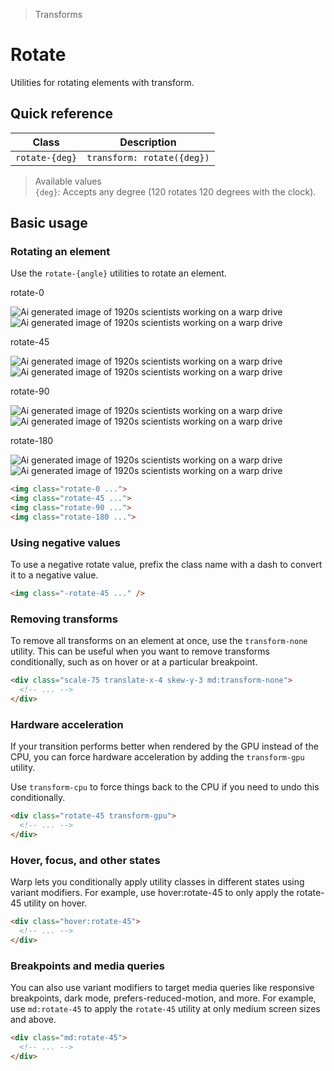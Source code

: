 > Transforms

# Rotate

Utilities for rotating elements with transform.

## Quick reference

| Class                  | Description                         |
|------------------------|-------------------------------------|
| `rotate-{deg}`         | `transform: rotate({deg})`          |

> Available values <br />
> `{deg}`: Accepts any degree (120 rotates 120 degrees with the clock). <br />

## Basic usage

### Rotating an element
Use the `rotate-{angle}` utilities to rotate an element.

<container>
  <div class="flex items-center justify-around gap-32 sm:gap-16 pd-font-mono font-bold">
    <div class="flex flex-col items-center shrink-0">
      <p class="pd-font-medium pd-text-sm pd-text-slate-500 pd-font-mono text-center mb-24 dark:pd-text-slate-400">
        rotate-0
      </p>
      <div class="relative">
        <div class="absolute inset-0">
          <img class="w-96 h-96 object-cover rounded-8 opacity-25" src="/20s-scientists.jpg" alt="Ai generated image of 1920s scientists working on a warp drive">
        </div>
        <div class="relative z-10 rotate-0">
          <img class="w-96 h-96 object-cover rounded-8 pd-shadow-xl" src="/20s-scientists.jpg" alt="Ai generated image of 1920s scientists working on a warp drive">
          <div class="absolute inset-0 ring-1 ring-inset ring-black/10 rounded-lg"></div>
        </div>
      </div>
    </div>
    <div class="flex flex-col items-center shrink-0">
      <p class="pd-font-medium pd-text-sm pd-text-slate-500 pd-font-mono text-center mb-24 dark:pd-text-slate-400">
        rotate-45
      </p>
      <div class="relative">
        <div class="absolute inset-0">
          <img class="w-96 h-96 object-cover rounded-8 opacity-25" src="/20s-scientists.jpg" alt="Ai generated image of 1920s scientists working on a warp drive">
        </div>
        <div class="relative z-10 rotate-45">
          <img class="w-96 h-96 object-cover rounded-8 pd-shadow-xl" src="/20s-scientists.jpg" alt="Ai generated image of 1920s scientists working on a warp drive">
          <div class="absolute inset-0 ring-1 ring-inset ring-black/10 rounded-lg"></div>
        </div>
      </div>
    </div>
    <div class="flex flex-col items-center shrink-0">
      <p class="pd-font-medium pd-text-sm pd-text-slate-500 pd-font-mono text-center mb-24 dark:pd-text-slate-400">
        rotate-90
      </p>
      <div class="relative">
        <div class="absolute inset-0">
          <img class="w-96 h-96 object-cover rounded-8 opacity-25" src="/20s-scientists.jpg" alt="Ai generated image of 1920s scientists working on a warp drive">
        </div>
        <div class="relative z-10 rotate-90">
          <img class="w-96 h-96 object-cover rounded-8 pd-shadow-xl" src="/20s-scientists.jpg" alt="Ai generated image of 1920s scientists working on a warp drive">
          <div class="absolute inset-0 ring-1 ring-inset ring-black/10 rounded-lg"></div>
        </div>
      </div>
    </div>
    <div class="flex flex-col items-center shrink-0">
      <p class="pd-font-medium pd-text-sm pd-text-slate-500 pd-font-mono text-center mb-24 dark:pd-text-slate-400">
        rotate-180
      </p>
      <div class="relative">
        <div class="absolute inset-0">
          <img class="w-96 h-96 object-cover rounded-8 opacity-25" src="/20s-scientists.jpg" alt="Ai generated image of 1920s scientists working on a warp drive">
        </div>
        <div class="relative z-10 rotate-180">
          <img class="w-96 h-96 object-cover rounded-8 pd-shadow-xl" src="/20s-scientists.jpg" alt="Ai generated image of 1920s scientists working on a warp drive">
          <div class="absolute inset-0 ring-1 ring-inset ring-black/10 rounded-lg"></div>
        </div>
      </div>
    </div>
  </div>
</container>

```html
<img class="rotate-0 ...">
<img class="rotate-45 ...">
<img class="rotate-90 ...">
<img class="rotate-180 ...">
```

### Using negative values
To use a negative rotate value, prefix the class name with a dash to convert it to a negative value.

```html
<img class="-rotate-45 ..." />​
```

### Removing transforms
To remove all transforms on an element at once, use the `transform-none` utility.
This can be useful when you want to remove transforms conditionally, such as on hover or at a particular breakpoint.

```html
<div class="scale-75 translate-x-4 skew-y-3 md:transform-none">
  <!-- ... -->
</div>
```

### Hardware acceleration
If your transition performs better when rendered by the GPU instead of the CPU, you can force hardware acceleration by adding the `transform-gpu` utility.

Use `transform-cpu` to force things back to the CPU if you need to undo this conditionally.

```html
<div class="rotate-45 transform-gpu">
  <!-- ... -->
</div>
```

### Hover, focus, and other states
Warp lets you conditionally apply utility classes in different states using variant modifiers. For example, use hover:rotate-45 to only apply the rotate-45 utility on hover.

```html
<div class="hover:rotate-45">
  <!-- ... -->
</div>
```

### Breakpoints and media queries
You can also use variant modifiers to target media queries like responsive breakpoints, dark mode, prefers-reduced-motion, and more. For example, use `md:rotate-45` to apply the `rotate-45` utility at only medium screen sizes and above.

```html
<div class="md:rotate-45">
  <!-- ... -->
</div>
```
